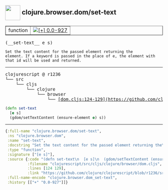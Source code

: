 ## <img width="48px" valign="middle" src="http://i.imgur.com/Hi20huC.png"> clojure.browser.dom/set-text

 <table border="1">
<tr>
<td>function</td>
<td><a href="https://github.com/cljsinfo/api-refs/tree/0.0-927"><img valign="middle" alt="[+] 0.0-927" src="https://img.shields.io/badge/+-0.0--927-lightgrey.svg"></a> </td>
</tr>
</table>

 <samp>
(__set-text__ e s)<br>
</samp>

```
Set the text content for the passed element returning the
element. If a keyword is passed in the place of e, the element with
that id will be used and returned.
```

---

 <pre>
clojurescript @ r1236
└── src
    └── cljs
        └── clojure
            └── browser
                └── <ins>[dom.cljs:124-129](https://github.com/clojure/clojurescript/blob/r1236/src/cljs/clojure/browser/dom.cljs#L124-L129)</ins>
</pre>

```clj
(defn set-text
  [e s]
  (gdom/setTextContent (ensure-element e) s))
```


---

```clj
{:full-name "clojure.browser.dom/set-text",
 :ns "clojure.browser.dom",
 :name "set-text",
 :docstring "Set the text content for the passed element returning the\nelement. If a keyword is passed in the place of e, the element with\nthat id will be used and returned.",
 :type "function",
 :signature ["[e s]"],
 :source {:code "(defn set-text\n  [e s]\n  (gdom/setTextContent (ensure-element e) s))",
          :filename "clojurescript/src/cljs/clojure/browser/dom.cljs",
          :lines [124 129],
          :link "https://github.com/clojure/clojurescript/blob/r1236/src/cljs/clojure/browser/dom.cljs#L124-L129"},
 :full-name-encode "clojure.browser.dom_set-text",
 :history [["+" "0.0-927"]]}

```
